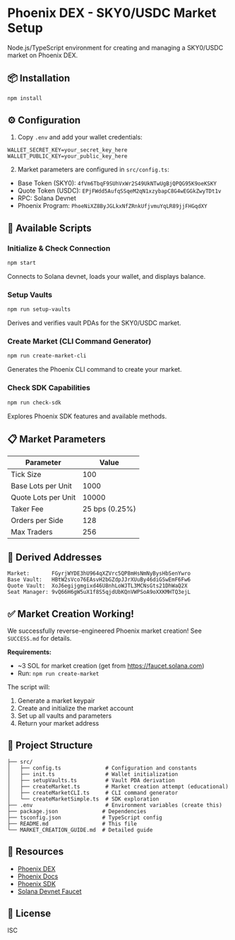 # Phoenix DEX - SKY0/USDC Market Setup

Node.js/TypeScript environment for creating and managing a SKY0/USDC market on Phoenix DEX.

## 📦 Installation

```bash
npm install
```

## ⚙️ Configuration

1. Copy `.env` and add your wallet credentials:
```env
WALLET_SECRET_KEY=your_secret_key_here
WALLET_PUBLIC_KEY=your_public_key_here
```

2. Market parameters are configured in `src/config.ts`:
- Base Token (SKY0): `4fVm6TbqF9SUhVxWr2S49UkNTwUgBjQPQG95K9oeKSKY`
- Quote Token (USDC): `EPjFWdd5AufqSSqeM2qN1xzybapC8G4wEGGkZwyTDt1v`
- RPC: Solana Devnet
- Phoenix Program: `PhoeNiXZ8ByJGLkxNfZRnkUfjvmuYqLR89jjFHGqdXY`

## 🚀 Available Scripts

### Initialize & Check Connection
```bash
npm start
```
Connects to Solana devnet, loads your wallet, and displays balance.

### Setup Vaults
```bash
npm run setup-vaults
```
Derives and verifies vault PDAs for the SKY0/USDC market.

### Create Market (CLI Command Generator)
```bash
npm run create-market-cli
```
Generates the Phoenix CLI command to create your market.

### Check SDK Capabilities
```bash
npm run check-sdk
```
Explores Phoenix SDK features and available methods.

## 📋 Market Parameters

| Parameter | Value |
|-----------|-------|
| Tick Size | 100 |
| Base Lots per Unit | 1000 |
| Quote Lots per Unit | 10000 |
| Taker Fee | 25 bps (0.25%) |
| Orders per Side | 128 |
| Max Traders | 256 |

## 🔑 Derived Addresses

```
Market:       FGyrjWYDE3hU964qXZVrc5QP8mHsNmNyBysHbSenYwro
Base Vault:   HBtW2sVco76EAsvH2bGZdpJJrXUuBy46diGSwEmF6Fw6
Quote Vault:  XoJ6egijgmgixd46U8nhLoWJTL3MCNsGts21DhWaQ2X
Seat Manager: 9vQ66H6gW5uX1f8S5qjdUbKQnVWPSoA9oXXKMHTQ3ejL
```

## ✅ Market Creation Working!

We successfully reverse-engineered Phoenix market creation! See `SUCCESS.md` for details.

**Requirements:**
- ~3 SOL for market creation (get from https://faucet.solana.com)
- Run: `npm run create-market`

The script will:
1. Generate a market keypair
2. Create and initialize the market account
3. Set up all vaults and parameters
4. Return your market address

## 📁 Project Structure

```
├── src/
│   ├── config.ts              # Configuration and constants
│   ├── init.ts                # Wallet initialization
│   ├── setupVaults.ts         # Vault PDA derivation
│   ├── createMarket.ts        # Market creation attempt (educational)
│   ├── createMarketCLI.ts     # CLI command generator
│   └── createMarketSimple.ts  # SDK exploration
├── .env                       # Environment variables (create this)
├── package.json              # Dependencies
├── tsconfig.json             # TypeScript config
├── README.md                 # This file
└── MARKET_CREATION_GUIDE.md  # Detailed guide
```

## 🔗 Resources

- [Phoenix DEX](https://phoenix.trade)
- [Phoenix Docs](https://docs.phoenix.trade)
- [Phoenix SDK](https://www.npmjs.com/package/@ellipsis-labs/phoenix-sdk)
- [Solana Devnet Faucet](https://faucet.solana.com)

## 📝 License

ISC
